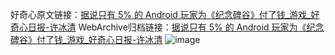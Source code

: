 好奇心原文链接：[据说只有 5% 的 Android 玩家为《纪念碑谷》付了钱_游戏_好奇心日报-许冰清](https://www.qdaily.com/articles/4977.html)
WebArchive归档链接：[据说只有 5% 的 Android 玩家为《纪念碑谷》付了钱_游戏_好奇心日报-许冰清](http://web.archive.org/web/20190623163520/https://www.qdaily.com/articles/4977.html)
![image](http://ww3.sinaimg.cn/large/007d5XDply1g3wj5791g8j30u02wbhd6)